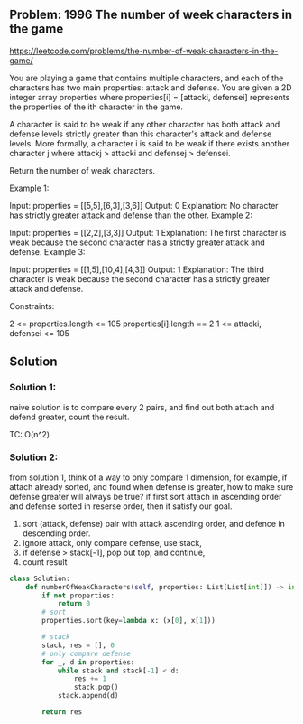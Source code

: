 ## Problem: 1996 The number of week characters in the game 

https://leetcode.com/problems/the-number-of-weak-characters-in-the-game/

You are playing a game that contains multiple characters, and each of the characters has two main properties: attack and defense. You are given a 2D integer array properties where properties[i] = [attacki, defensei] represents the properties of the ith character in the game.

A character is said to be weak if any other character has both attack and defense levels strictly greater than this character's attack and defense levels. More formally, a character i is said to be weak if there exists another character j where attackj > attacki and defensej > defensei.

Return the number of weak characters.

 

 Example 1:

 Input: properties = [[5,5],[6,3],[3,6]]
 Output: 0
 Explanation: No character has strictly greater attack and defense than the other.
 Example 2:

 Input: properties = [[2,2],[3,3]]
 Output: 1
 Explanation: The first character is weak because the second character has a strictly greater attack and defense.
 Example 3:

 Input: properties = [[1,5],[10,4],[4,3]]
 Output: 1
 Explanation: The third character is weak because the second character has a strictly greater attack and defense.
  

  Constraints:

  2 <= properties.length <= 105
  properties[i].length == 2
  1 <= attacki, defensei <= 105


## Solution

### Solution 1: 

naive solution is to compare every 2 pairs, and find out both attach and defend greater, count the result. 

TC: O(n^2)


### Solution 2: 

from solution 1, think of a way to only compare 1 dimension, for example, if attach already sorted, and found when defense is greater, how to make sure defense greater will always be true? if first sort attach in ascending order and defense sorted in reserse order, then it satisfy our goal. 

1. sort (attack, defense) pair with attack ascending order, and defence in descending order. 
2. ignore attack, only compare defense, use stack,
3. if defense > stack[-1], pop out top, and continue,
4. count result


```python
class Solution:
    def numberOfWeakCharacters(self, properties: List[List[int]]) -> int:
        if not properties:
            return 0
        # sort 
        properties.sort(key=lambda x: (x[0], x[1]))

        # stack 
        stack, res = [], 0
        # only compare defense
        for _, d in properties:
            while stack and stack[-1] < d:
                res += 1
                stack.pop()
            stack.append(d)

        return res

```
